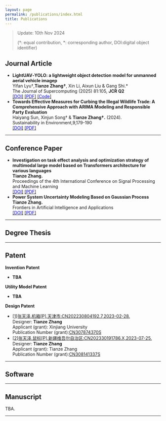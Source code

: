 ```yaml
---
layout: page
permalink: /publications/index.html
title: Publications
---
```


> Update: 10th Nov 2024 
>
> (†: equal contribution, *: corresponding author, DOI:digital object identifier)

## Journal Article

- **LightUAV‑YOLO: a lightweight object detection model for unmanned aerial vehicle imagep**
  <br> Yifan Lyu†,**Tianze Zhang†**, Xin Li, Aixun Liu & Gang Shi.* 
  <br> The Journal of Supercomputing (2025) 81:105, **JCR Q2**
  <br> [[<font color='Blue'>DOI</font>]](https://doi.org/10.1007/s11227-024-06611-x) [[<font color='Blue'>PDF</font>]](https://zhangtianze.com/mypublications/Thesis/d839d354-d0da-4924-98d2-aa8caa97e9ce.pdf) [[<font color='Blue'>Code</font>]]()
  <!-- <br> DOI:[10.1007/s11227-024-06611-x](https://link.springer.com/article/10.1007/s11227-024-06611-x) -->
- **Towards Effective Measures for Curbing the Illegal Wildlife Trade: A Comprehensive Approach with ARIMA Modeling and Responsible Party Evaluation**
  <br> Haiyang Sun, Xinjun Song† & **Tianze Zhang†.** (2024).
  <br> Sustainability in Environment,9,179-190
  <br> [[<font color='Blue'>DOI</font>]](https://doi.org/10.22158/se.v9n2p28) [[<font color='Blue'>PDF</font>]](https://zhangtianze.com/mypublications/Thesis/36336-323623-2-PB.pdf)
  <!-- <br> DOI:[10.22158/se.v9n2p28](http://www.scholink.org/ojs/index.php/se/article/view/36336) -->

---

## Conference Paper

- **Investigation on task effect analysis and optimization strategy of multimodal large model based on Transformers architecture for various languages**
  <br> **Tianze Zhang.**
  <br> Proceedings of the 4th International Conference on Signal Processing and Machine Learning
  <!-- <br> Chicago, United States -->
  <br> [[<font color='Blue'>DOI</font>]](https://doi.org/10.54254/2755-2721/47/20241374) [[<font color='Blue'>PDF</font>]](https://zhangtianze.com/mypublications/Thesis/10.542542755-27214720241374.pdf)
- **Power System Uncertainty Modeling Based on Gaussian Process**
  <br> **Tianze Zhang.**
  <br> Frontiers in Artificial Intelligence and Applications
  <!-- <br> Hangzhou,China -->
  <br> [[<font color='Blue'>DOI</font>]](https://doi.org/10.3233/FAIA231436) [[<font color='Blue'>PDF</font>]](https://zhangtianze.com/mypublications/Thesis/FAIA-383-FAIA231436.pdf)
  
---

## Degree Thesis

---

## Patent

**Invention Patent**
- **TBA**

**Utility Model Patent**
- **TBA**

**Design Patent**
- [[1]张天泽.机箱[P].天津市:CN202230804192.7,2023-02-28.](https://zhangtianze.com/mypublications/Patent/CN202230804192.pdf)<br>Designer: **Tianze Zhang**<br>Applicant (grant): Xinjiang University<br>Publication Number (grant):[CN307874370S](https://zhangtianze.com/mypublications/Patent/CN202230804192.pdf)<br>
- [[2]张天泽.鼠标[P].新疆维吾尔自治区:CN202330191786.X,2023-07-25.](https://zhangtianze.com/mypublications/Patent/CN202330191786.pdf)<br>Designer: **Tianze Zhang**<br>Applicant (grant): Tianze Zhang<br>Publication Number (grant):[CN308141337S](https://zhangtianze.com/mypublications/Patent/CN202330191786.pdf)<br>

---

## Software

---

## Manuscript

TBA.
<br>

---

